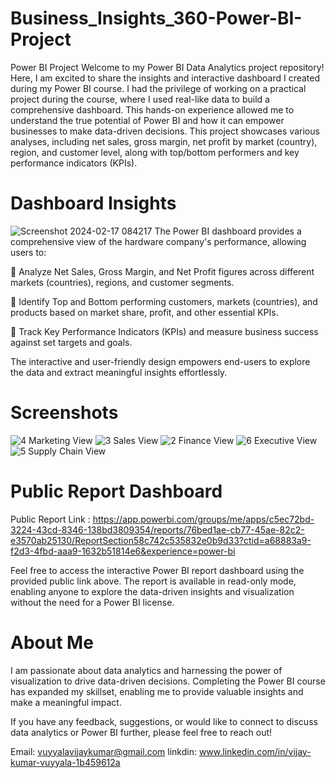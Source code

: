 # Business_Insights_360-Power-BI-Project
Power BI Project
Welcome to my Power BI Data Analytics project repository! Here, I am excited to share the insights and interactive dashboard I created during my Power BI course. I had the privilege of working on a practical project during the course, where I used real-like data to build a comprehensive dashboard. This hands-on experience allowed me to understand the true potential of Power BI and how it can empower businesses to make data-driven decisions. This project showcases various analyses, including net sales, gross margin, net profit by market (country), region, and customer level, along with top/bottom performers and key performance indicators (KPIs).

# Dashboard Insights
![Screenshot 2024-02-17 084217](https://github.com/VijayKumarVuyyala/Business_Insights_360-Power-BI-Project/assets/160216489/c4816a45-61e7-48fa-8612-e449b7d30c20)
The Power BI dashboard provides a comprehensive view of the hardware company's performance, allowing users to:

🔹 Analyze Net Sales, Gross Margin, and Net Profit figures across different markets (countries), regions, and customer segments.

🔹 Identify Top and Bottom performing customers, markets (countries), and products based on market share, profit, and other essential KPIs.

🔹 Track Key Performance Indicators (KPIs) and measure business success against set targets and goals.

The interactive and user-friendly design empowers end-users to explore the data and extract meaningful insights effortlessly.

# Screenshots
![4  Marketing View](https://github.com/VijayKumarVuyyala/Business_Insights_360-Power-BI-Project/assets/160216489/e2d6377a-2861-4a3b-8ad1-1ca0a1231eba)
![3  Sales View](https://github.com/VijayKumarVuyyala/Business_Insights_360-Power-BI-Project/assets/160216489/6124dca9-473b-4335-8497-af0a2c2f60b5)
![2  Finance View](https://github.com/VijayKumarVuyyala/Business_Insights_360-Power-BI-Project/assets/160216489/8882a248-b603-4db2-8b76-b5764054e4b6)
![6  Executive View](https://github.com/VijayKumarVuyyala/Business_Insights_360-Power-BI-Project/assets/160216489/6919be0e-43d5-4e9a-bc6b-15c7ac208523)
![5  Supply Chain View](https://github.com/VijayKumarVuyyala/Business_Insights_360-Power-BI-Project/assets/160216489/a776a474-a96a-4a40-836d-e2e2d7f8204e)

# Public Report Dashboard
Public Report Link : https://app.powerbi.com/groups/me/apps/c5ec72bd-3224-43cd-8346-138bd3809354/reports/76bed1ae-cb77-45ae-82c2-e3570ab25130/ReportSection58c742c535832e0b9d33?ctid=a68883a9-f2d3-4fbd-aaa9-1632b51814e6&experience=power-bi

Feel free to access the interactive Power BI report dashboard using the provided public link above. The report is available in read-only mode, enabling anyone to explore the data-driven insights and visualization without the need for a Power BI license.

# About Me

I am passionate about data analytics and harnessing the power of visualization to drive data-driven decisions. Completing the Power BI course has expanded my skillset, enabling me to provide valuable insights and make a meaningful impact.

If you have any feedback, suggestions, or would like to connect to discuss data analytics or Power BI further, please feel free to reach out!

Email: vuyyalavijaykumar@gmail.com
linkdin: www.linkedin.com/in/vijay-kumar-vuyyala-1b459612a
